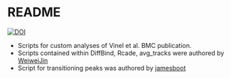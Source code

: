 # README

[![DOI](https://zenodo.org/badge/890911212.svg)](https://doi.org/10.5281/zenodo.14186448)

- Scripts for custom analyses of Vinel et al. BMC publication.
- Scripts contained within DiffBind, Rcade, avg_tracks were authored by [WeiweiJin](https://github.com/WeiweiJin)
- Script for transitioning peaks was authored by [jamesboot](https://github.com/jamesboot)
